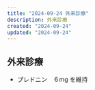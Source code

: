 ```yaml
---
title: "2024-09-24 外来診療"
description: 外来診療
created: "2024-09-24"
updated: "2024-09-24"
---
```


## 外来診療

- プレドニン　６mg を維持
